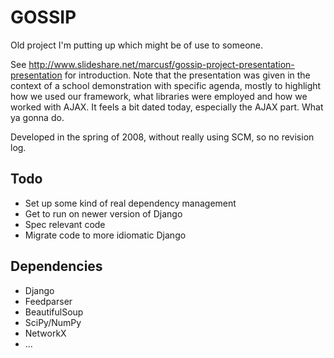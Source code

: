 GOSSIP
======
Old project I'm putting up which might be of use to someone. 

See http://www.slideshare.net/marcusf/gossip-project-presentation-presentation for introduction. 
Note that the presentation was given in the context of a school demonstration with specific agenda, mostly to highlight how we used our framework, what libraries were employed and how we worked with AJAX. It feels a bit dated today, especially the AJAX part. What ya gonna do.

Developed in the spring of 2008, without really using SCM, so no revision log.

Todo
----
 * Set up some kind of real dependency management
 * Get to run on newer version of Django
 * Spec relevant code
 * Migrate code to more idiomatic Django

Dependencies
------------
 * Django
 * Feedparser
 * BeautifulSoup
 * SciPy/NumPy
 * NetworkX
 * ...